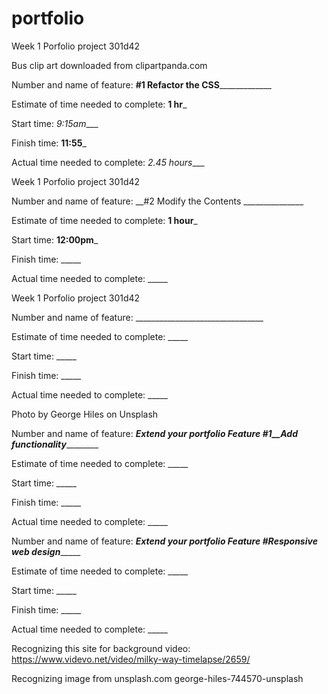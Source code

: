 # portfolio
Week 1 Porfolio project 301d42

Bus clip art downloaded from clipartpanda.com

Number and name of feature: __#1 Refactor the CSS_______________

Estimate of time needed to complete: __1 hr___

Start time: _9:15am____

Finish time: __11:55___

Actual time needed to complete: _2.45 hours____



Week 1 Porfolio project 301d42

Number and name of feature: __#2 Modify the Contents _______________

Estimate of time needed to complete: __1 hour___

Start time: __12:00pm___

Finish time: _____

Actual time needed to complete: _____





Week 1 Porfolio project 301d42

Number and name of feature: ________________________________

Estimate of time needed to complete: _____

Start time: _____

Finish time: _____

Actual time needed to complete: _____

Photo by George Hiles on Unsplash





Number and name of feature: ___Extend your portfolio Feature #1__Add functionality___________

Estimate of time needed to complete: _____

Start time: _____

Finish time: _____

Actual time needed to complete: _____



Number and name of feature: ___Extend your portfolio Feature #__Responsive web design__________

Estimate of time needed to complete: _____

Start time: _____

Finish time: _____

Actual time needed to complete: _____


Recognizing this site for background video:
https://www.videvo.net/video/milky-way-timelapse/2659/

Recognizing image from unsplash.com
george-hiles-744570-unsplash